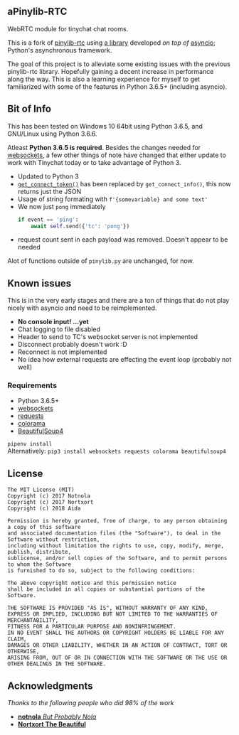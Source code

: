 ## aPinylib-RTC

WebRTC module for tinychat chat rooms.

This is a fork of [pinylib-rtc](https://github.com/nortxort/pinylib-rtc/)
using [a library](https://github.com/aaugustin/websockets) developed *on top of* 
[asyncio](https://docs.python.org/3.6/library/asyncio.html); Python's asynchronous framework.

The goal of this project is to alleviate some existing issues with the previous pinylib-rtc library.
Hopefully gaining a decent increase in performance along the way.
This is also a learning experience for myself to get familiarized with some of the features in 
Python 3.6.5+ (including asyncio).

## Bit of Info
This has been tested on Windows 10 64bit using Python 3.6.5, and GNU/Linux using Python 3.6.6.

Atleast **Python 3.6.5 is required**.
Besides the changes needed for [websockets](https://github.com/aaugustin/websockets),
a few other things of note have changed that either update to work with
Tinychat today or to take advantage of Python 3.
* Updated to Python 3
* [`get_connect_token()`](https://github.com/nortxort/pinylib-rtc/blob/master/apis/tinychat.py#L22) has been
replaced by `get_connect_info()`, this now returns just the JSON
* Usage of string formating with `f'{somevariable} and some text'`
* We now just `pong` immediately
    ```py
    if event == 'ping':
        await self.send({'tc': 'pong'})
    ```
* request count sent in each payload was removed. Doesn't appear to be needed

Alot of functions outside of `pinylib.py` are unchanged, for now.


## Known issues
This is in the very early stages and there are a ton of things that do not play nicely with asyncio
and need to be reimplemented.  
* **No console input!  ...yet**
* Chat logging to file disabled
* Header to send to TC's websocket server is not implemented
* Disconnect probably doesn't work :D
* Reconnect is not implemented
* No idea how external requests are effecting the event loop (probably not well)

### Requirements
* Python 3.6.5+
* [websockets](https://github.com/aaugustin/websockets)
* [requests](https://github.com/kennethreitz/requests)
* [colorama](https://github.com/tartley/colorama)
* [BeautifulSoup4](https://www.crummy.com/software/BeautifulSoup/bs4/doc/)

`pipenv install`  
Alternatively: `pip3 install websockets requests colorama beautifulsoup4`

## License
```
The MIT License (MIT)
Copyright (c) 2017 Notnola
Copyright (c) 2017 Nortxort
Copyright (c) 2018 Aida

Permission is hereby granted, free of charge, to any person obtaining a copy of this software
and associated documentation files (the "Software"), to deal in the Software without restriction,
including without limitation the rights to use, copy, modify, merge, publish, distribute,
sublicense, and/or sell copies of the Software, and to permit persons to whom the Software
is furnished to do so, subject to the following conditions:

The above copyright notice and this permission notice
shall be included in all copies or substantial portions of the Software.

THE SOFTWARE IS PROVIDED "AS IS", WITHOUT WARRANTY OF ANY KIND, 
EXPRESS OR IMPLIED, INCLUDING BUT NOT LIMITED TO THE WARRANTIES OF MERCHANTABILITY, 
FITNESS FOR A PARTICULAR PURPOSE AND NONINFRINGEMENT. 
IN NO EVENT SHALL THE AUTHORS OR COPYRIGHT HOLDERS BE LIABLE FOR ANY CLAIM, 
DAMAGES OR OTHER LIABILITY, WHETHER IN AN ACTION OF CONTRACT, TORT OR OTHERWISE, 
ARISING FROM, OUT OF OR IN CONNECTION WITH THE SOFTWARE OR THE USE OR OTHER DEALINGS IN THE SOFTWARE.
```

## Acknowledgments
*Thanks to the following people who did 98% of the work*

* [**notnola** *But Probably Nola*](https://github.com/notnola)
* [**Nortxort The Beautiful**](https://github.com/nortxort/)


